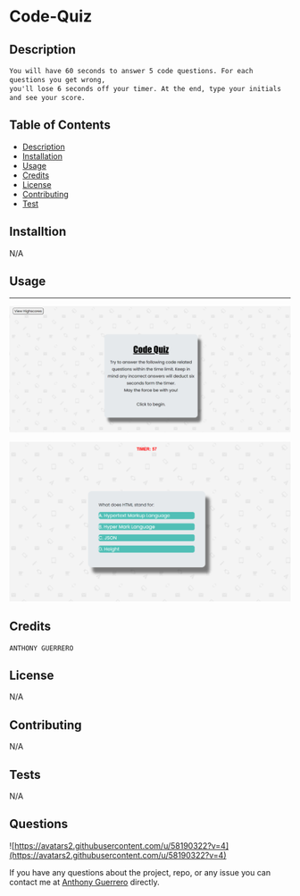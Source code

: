 # Code-Quiz

## Description
```
You will have 60 seconds to answer 5 code questions. For each questions you get wrong, 
you'll lose 6 seconds off your timer. At the end, type your initials and see your score.
```

## Table of Contents

* [Description](#description)
* [Installation](#installation)
* [Usage](#usage)
* [Credits](#credits)
* [License](#license)
* [Contributing](#Contributing)
* [Test](#Test)


## Installtion
N/A

## Usage
---
![results](./imgs/Final-Code-Quiz-Home.png)

![results](./imgs/Final-Code-Quiz.png)


## Credits
```
ANTHONY GUERRERO
```
## License
N/A
## Contributing
N/A

 ## Tests
 N/A
 ## Questions

 ![https://avatars2.githubusercontent.com/u/58190322?v=4](https://avatars2.githubusercontent.com/u/58190322?v=4)

 If you have any questions about the project, repo, or any issue you can contact me at [Anthony Guerrero](https://github.com/knuckleh3ad89) directly.
 


 